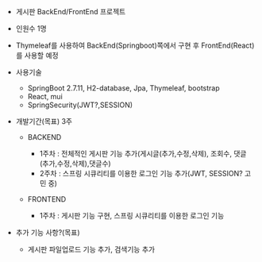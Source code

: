 * 게시판 BackEnd/FrontEnd 프로젝트

* 인원수 1명


* Thymeleaf를 사용하여 BackEnd(Springboot)쪽에서 구현 후 FrontEnd(React)를 사용할 예정

* 사용기술
  * SpringBoot 2.7.11, H2-database, Jpa, Thymeleaf, bootstrap
  * React, mui
  * SpringSecurity(JWT?,SESSION)


* 개발기간(목표) 3주
  * BACKEND
    * 1주차 : 전체적인 게시판 기능 추가(게시글(추가,수정,삭제), 조회수, 댓글(추가,수정,삭제),댓글수)
    * 2주차 : 스프링 시큐리티를 이용한 로그인 기능 추가(JWT, SESSION? 고민 중)


  * FRONTEND
    * 1주차 : 게시판 기능 구현,  스프링 시큐리티를 이용한 로그인 기능


* 추가 기능 사항?(목표)
  * 게시판 파일업로드 기능 추가, 검색기능 추가
